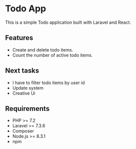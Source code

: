 # Todo App

This is a simple Todo application built with Laravel and React.

## Features

-   Create and delete todo items.
-   Count the number of active todo items.

## Next tasks

-   I have to filter todo items by user id
-   Update system
-   Creative Ui

## Requirements

-   PHP >= 7.2
-   Laravel >= 7.3.6
-   Composer
-   Node.js >= 8.3.1
-   npm
